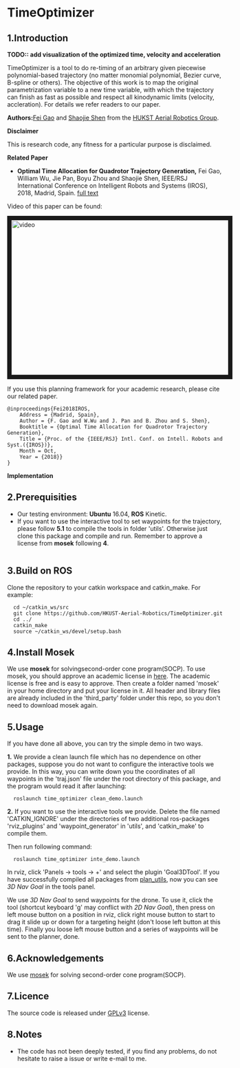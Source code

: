 # TimeOptimizer
## 1.Introduction

**TODO:: add visualization of the optimized time, velocity and acceleration**

TimeOptimizer is a tool to do re-timing of an arbitrary given piecewise polynomial-based trajectory (no matter monomial polynomial, Bezier curve, B-spline or others). The objective of this work is to map the original parametrization variable to a new time variable, with which the trajectory can finish as fast as possible and respect all kinodynamic limits (velocity, accleration).
For details we refer readers to our paper.

**Authors:**[Fei Gao](https://ustfei.com/) and [Shaojie Shen](http://www.ece.ust.hk/ece.php/profile/facultydetail/eeshaojie) from the [HUKST Aerial Robotics Group](uav.ust.hk).

**Disclaimer**

This is research code, any fitness for a particular purpose is disclaimed.

**Related Paper**
* **Optimal Time Allocation for Quadrotor Trajectory Generation,** Fei Gao, William Wu, Jie Pan, Boyu Zhou and Shaojie Shen, IEEE/RSJ International Conference on Intelligent Robots and Systems (IROS), 2018, Madrid, Spain.
[full text](https://ecefeigao.files.wordpress.com/2018/08/iros2018fei.pdf)

Video of this paper can be found:

<a href="https://www.youtube.com/watch?v=YJdwyJ5h8Ac" target="_blank"><img src="https://img.youtube.com/vi/YJdwyJ5h8Ac/0.jpg" 
alt="video" width="540" height="360" border="10" /></a>


If you use this planning framework for your academic research, please cite our related paper.
```
@inproceedings{Fei2018IROS,
	Address = {Madrid, Spain},
	Author = {F. Gao and W.Wu and J. Pan and B. Zhou and S. Shen},
	Booktitle = {Optimal Time Allocation for Quadrotor Trajectory Generation},
	Title = {Proc. of the {IEEE/RSJ} Intl. Conf. on Intell. Robots and Syst.({IROS})},
	Month = Oct,
	Year = {2018}}
}
```
**Implementation**

## 2.Prerequisities
- Our testing environment: **Ubuntu** 16.04, **ROS** Kinetic.
- If you want to use the interactive tool to set waypoints for the trajectory, please follow **5.1** to compile the tools in folder 'utils'. Otherwise just clone this package and compile and run. Remember to approve a license from **mosek** following **4**.
```
```

## 3.Build on ROS
  Clone the repository to your catkin workspace and catkin_make. For example:
```
  cd ~/catkin_ws/src
  git clone https://github.com/HKUST-Aerial-Robotics/TimeOptimizer.git
  cd ../
  catkin_make
  source ~/catkin_ws/devel/setup.bash
```

## 4.Install Mosek
We use **mosek** for solvingsecond-order cone program(SOCP). To use mosek, you should approve an academic license in [here](https://www.mosek.com/products/academic-licenses/). The academic license is free and is easy to approve. Then create a folder named 'mosek' in your home directory and put your license in it. All header and library files are already included in the 'third_party' folder under this repo, so you don't need to download mosek again. 

## 5.Usage
If you have done all above, you can try the simple demo in two ways.

**1.**
We provide a clean launch file which has no dependence on other packages, suppose you do not want to configure the interactive tools we provide. In this way, you can write down you the coordinates of all waypoints in the 'traj.json' file under the root directory of this package, and the program would read it after launching:
```
  roslaunch time_optimizer clean_demo.launch
```

**2.**
If you want to use the interactive tools we provide. Delete the file named 'CATKIN_IGNORE' under the directories of two additional ros-packages 'rviz_plugins' and 'waypoint_generator' in 'utils', and 'catkin_make' to compile them.

Then run following command:
```
  roslaunch time_optimizer inte_demo.launch
```
In rviz, click 'Panels -> tools -> +' and select the plugin 'Goal3DTool'. If you have successfully compiled all packages from [plan_utils](https://github.com/HKUST-Aerial-Robotics/plan_utils), now you can see *3D Nav Goal* in the tools panel.

We use *3D Nav Goal* to send waypoints for the drone. To use it, click the tool (shortcut keyboard 'g' may conflict with *2D Nav Goal*), then press on left mouse button on a position in rviz, click right mouse button to start to drag it slide up or down for a targeting height (don't loose left button at this time). Finally you loose left mouse button and a series of waypoints will be sent to the planner, done.

## 6.Acknowledgements
  We use [mosek](https://www.mosek.com/) for solving second-order cone program(SOCP).

## 7.Licence
The source code is released under [GPLv3](http://www.gnu.org/licenses/) license.

## 8.Notes
- The code has not been deeply tested, if you find any problems, do not hesitate to raise a issue or write e-mail to me.
